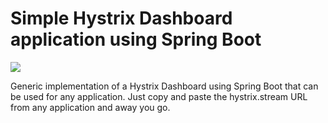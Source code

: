 # Simple Hystrix Dashboard application using Spring Boot

<a href='https://travis-ci.org/iancollington/hystrix-dashboard/builds'><img src='https://travis-ci.org/iancollington/hystrix-dashboard.svg?branch=master'></a>

Generic implementation of a Hystrix Dashboard using Spring Boot that can be used for any application. Just copy and paste the hystrix.stream URL from any application and away you go.
